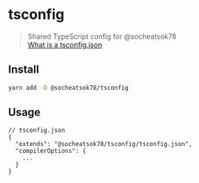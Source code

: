 # tsconfig

> Shared TypeScript config for @socheatsok78  
> [What is a tsconfig.json
](https://www.typescriptlang.org/docs/handbook/tsconfig-json.html)


## Install

```sh
yarn add -D @socheatsok78/tsconfig
```

## Usage

```jsonc
// tsconfig.json
{
  "extends": "@socheatsok78/tsconfig/tsconfig.json",
  "compilerOptions": {
    ...
  }
}
```
